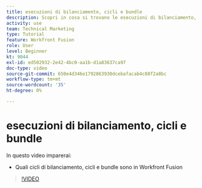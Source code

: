 ```yaml
---
title: esecuzioni di bilanciamento, cicli e bundle
description: Scopri in cosa si trovano le esecuzioni di bilanciamento, i cicli e i bundle [!DNL Adobe Workfront Fusion].
activity: use
team: Technical Marketing
type: Tutorial
feature: Workfront Fusion
role: User
level: Beginner
kt: 9044
exl-id: ed502932-2e42-4bc0-aa1b-d1a83637ca97
doc-type: video
source-git-commit: 650e4d346e1792863930dcebafacab4c88f2a8bc
workflow-type: tm+mt
source-wordcount: '35'
ht-degree: 0%

---
```


# esecuzioni di bilanciamento, cicli e bundle

In questo video imparerai:

* Quali cicli di bilanciamento, cicli e bundle sono in Workfront Fusion

>[!VIDEO](https://video.tv.adobe.com/v/335285/?quality=12&learn=on)
